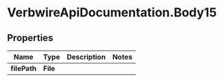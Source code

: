 # VerbwireApiDocumentation.Body15

## Properties
Name | Type | Description | Notes
------------ | ------------- | ------------- | -------------
**filePath** | **File** |  | 
